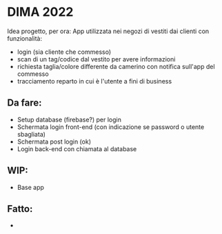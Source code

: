 # DIMA 2022 
Idea progetto, per ora:
App utilizzata nei negozi di vestiti dai clienti con funzionalità: 
- login (sia cliente che commesso)
- scan di un tag/codice dal vestito per avere informazioni
- richiesta taglia/colore differente da camerino con notifica sull'app del commesso
- tracciamento reparto in cui è l'utente a fini di business

## Da fare:
- Setup database (firebase?) per login
- Schermata login front-end (con indicazione se password o utente sbagliata)
- Schermata post login (ok)
- Login back-end con chiamata al database

## WIP:
- Base app

## Fatto:
- 
